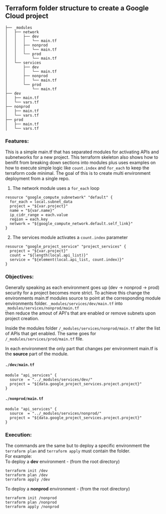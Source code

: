 ## Terraform folder structure to create a Google Cloud project
```
├── _modules
│   ├── network
│   │   ├── dev
│   │   │   └── main.tf
│   │   ├── nonprod
│   │   │   └── main.tf
│   │   └── prod
│   │       └── main.tf
│   └── services
│       ├── dev
│       │   └── main.tf
│       ├── nonprod
│       │   └── main.tf
│       └── prod
│           └── main.tf
├── dev
│   ├── main.tf
│   └── vars.tf
├── nonprod
│   ├── main.tf
│   └── vars.tf
├── prod
│   ├── main.tf
│   └── vars.tf
```

### Features:

This is a simple main.tf that has separated modules for activating APIs and subnetworks for a new project.  This terraform skeleton also shows how to benifit from breaking down sections into modules plus uses examples on how to execute simple logic like `count.index` and `for_each` to keep the terraform code minimal. The goal of this is to create multi environment deployment from a single repo.  

1. The network module uses a `for_each` loop
```
resource "google_compute_subnetwork" "default" {
  for_each = local.subnet_data
  project = "${var.project}"
  name = "${var.name}"
  ip_cidr_range = each.value
  region = each.key
  network = "${google_compute_network.default.self_link}"
}
```
2. The services module activates a `count.index` parameter
```
resource "google_project_service" "project_services" {
  project = "${var.project}"
  count = "${length(local.api_list)}"
  service = "${element(local.api_list, count.index)}"
}
```
### Objectives:

Generally speaking as each environment goes up (dev -> nonprod -> prod) security for a project becomes more strict.  To achieve this change the environments main.tf modules source to point at the corresponding module environments folder.
`_modules/services/dev/main.tf` into `_modules/services/nonprod/main.tf`  
then reduce the amout of API's that are enabled or remove subnets upon project creation.  

Inside the modules folder `/_modules/services/nonprod/main.tf` alter the list of APIs that get enabled.  The same goes for `/_modules/services/prod/main.tf` file.

In each environment the only part that changes per environment main.tf is the **source** part of the module. 
  
#### `./dev/main.tf`
```
module "api_services" {
  source  = "../_modules/services/dev/"
  project = "${data.google_project_services.project.project}"
}
```
#### `./nonprod/main.tf`
```
module "api_services" {
  source  = "../_modules/services/nonprod/"
  project = "${data.google_project_services.project.project}"
}
```

### Execution:
The commands are the same but to deploy a specific environment the `terraform plan` and `terraform apply` must contain the folder.  
For example:  
To deploy a **dev** environment - (from the root directory)
```
terraform init /dev
terraform plan /dev
terraform apply /dev
```  
To deploy a **nonprod** environment - (from the root directory)
```
terraform init /nonprod
terraform plan /nonprod
terraform apply /nonprod
```

